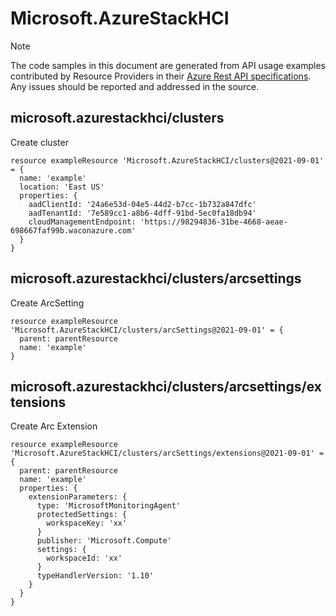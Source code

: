 # Microsoft.AzureStackHCI
  
> [!NOTE]
> The code samples in this document are generated from API usage examples contributed by Resource Providers in their [Azure Rest API specifications](https://github.com/Azure/azure-rest-api-specs). Any issues should be reported and addressed in the source.


## microsoft.azurestackhci/clusters

Create cluster
```bicep
resource exampleResource 'Microsoft.AzureStackHCI/clusters@2021-09-01' = {
  name: 'example'
  location: 'East US'
  properties: {
    aadClientId: '24a6e53d-04e5-44d2-b7cc-1b732a847dfc'
    aadTenantId: '7e589cc1-a8b6-4dff-91bd-5ec0fa18db94'
    cloudManagementEndpoint: 'https://98294836-31be-4668-aeae-698667faf99b.waconazure.com'
  }
}
```

## microsoft.azurestackhci/clusters/arcsettings

Create ArcSetting
```bicep
resource exampleResource 'Microsoft.AzureStackHCI/clusters/arcSettings@2021-09-01' = {
  parent: parentResource 
  name: 'example'
}
```

## microsoft.azurestackhci/clusters/arcsettings/extensions

Create Arc Extension
```bicep
resource exampleResource 'Microsoft.AzureStackHCI/clusters/arcSettings/extensions@2021-09-01' = {
  parent: parentResource 
  name: 'example'
  properties: {
    extensionParameters: {
      type: 'MicrosoftMonitoringAgent'
      protectedSettings: {
        workspaceKey: 'xx'
      }
      publisher: 'Microsoft.Compute'
      settings: {
        workspaceId: 'xx'
      }
      typeHandlerVersion: '1.10'
    }
  }
}
```
